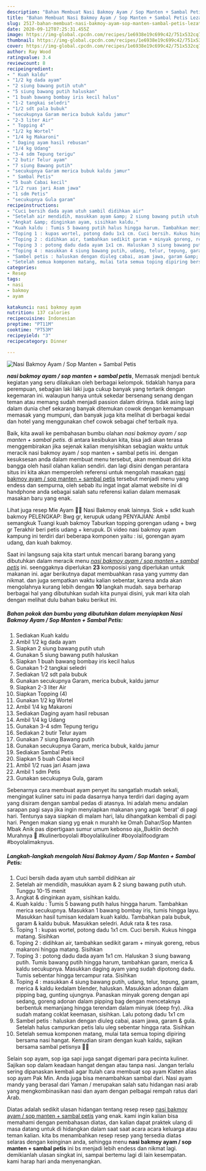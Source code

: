 ```yaml
---
description: "Bahan Membuat Nasi Bakmoy Ayam / Sop Manten + Sambal Petis Lezat"
title: "Bahan Membuat Nasi Bakmoy Ayam / Sop Manten + Sambal Petis Lezat"
slug: 2517-bahan-membuat-nasi-bakmoy-ayam-sop-manten-sambal-petis-lezat
date: 2020-09-12T07:25:31.455Z
image: https://img-global.cpcdn.com/recipes/1e6938e19c699c42/751x532cq70/nasi-bakmoy-ayam-sop-manten-sambal-petis-foto-resep-utama.jpg
thumbnail: https://img-global.cpcdn.com/recipes/1e6938e19c699c42/751x532cq70/nasi-bakmoy-ayam-sop-manten-sambal-petis-foto-resep-utama.jpg
cover: https://img-global.cpcdn.com/recipes/1e6938e19c699c42/751x532cq70/nasi-bakmoy-ayam-sop-manten-sambal-petis-foto-resep-utama.jpg
author: Ray Wood
ratingvalue: 3.4
reviewcount: 8
recipeingredient:
- " Kuah kaldu"
- "1/2 kg dada ayam"
- "2 siung bawang putih utuh"
- "5 siung bawang putih haluskan"
- "1 buah bawang bombay iris kecil halus"
- "1-2 tangkai seledri"
- "1/2 sdt pala bubuk"
- "secukupnya Garam merica bubuk kaldu jamur"
- "2-3 liter Air"
- " Topping 4"
- "1/2 kg Wortel"
- "1/4 kg Makaroni"
- " Daging ayam hasil rebusan"
- "1/4 kg Udang"
- "3-4 sdm Tepung terigu"
- "2 butir Telur ayam"
- "7 siung Bawang putih"
- "secukupnya Garam merica bubuk kaldu jamur"
- " Sambal Petis"
- "5 buah Cabai kecil"
- "1/2 ruas jari Asam jawa"
- "1 sdm Petis"
- "secukupnya Gula garam"
recipeinstructions:
- "Cuci bersih dada ayam utuh sambil didihkan air"
- "Setelah air mendidih, masukkan ayam &amp; 2 siung bawang putih utuh. Tunggu 10-15 menit"
- "Angkat &amp; dinginkan ayam, sisihkan kaldu."
- "Kuah kaldu : Tumis 5 bawang putih halus hingga harum. Tambahkan merica secukupnya. Masukkan 1 bawang bombay iris, tumis hingga layu. Masukkan hasil tumisan kedalam kuah kaldu. Tambahkan pala bubuk, garam &amp; kaldu bubuk. Masukkan seledri. Aduk rata &amp; tes rasa."
- "Toping 1 : kupas wortel, potong dadu 1x1 cm. Cuci bersih. Kukus hingga matang. Sisihkan"
- "Toping 2 : didihkan air, tambahkan sedikit garam + minyak goreng, rebus makaroni hingga matang. Sisihkan"
- "Toping 3 : potong dadu dada ayam 1x1 cm. Haluskan 3 siung bawang putih. Tumis bawang putih hingga harum, tambahkan garam, merica &amp; kaldu secukupnya. Masukkan daging ayam yang sudah dipotong dadu. Tumis sebentar hingga tercampur rata. Sisihkan"
- "Toping 4 : masukkan 4 siung bawang putih, udang, telur, tepung, garam, merica &amp; kaldu kedalam blender, haluskan. Masukkan adonan dalam pipping bag, gunting ujungnya. Panaskan minyak goreng dengan api sedang, goreng adonan dalam pipping bag dengan mencetaknya berbentuk memanjang hingga terendam dalam minyak (deep fry). Jika sudah matang coklat keemasan, sisihkan. Lalu potong dadu 1x1 cm"
- "Sambel petis : haluskan dengan diuleg cabai, asam jawa, garam &amp; gula. Setelah halus campurkan petis lalu uleg sebentar hingga rata. Sisihkan"
- "Setelah semua komponen matang, mulai tata semua toping dipiring bersama nasi hangat. Kemudian siram dengan kuah kaldu, sajikan bersama sambal petisnya 👌🏻"
categories:
- Resep
tags:
- nasi
- bakmoy
- ayam

katakunci: nasi bakmoy ayam 
nutrition: 137 calories
recipecuisine: Indonesian
preptime: "PT11M"
cooktime: "PT53M"
recipeyield: "3"
recipecategory: Dinner

---
```



![Nasi Bakmoy Ayam / Sop Manten + Sambal Petis](https://img-global.cpcdn.com/recipes/1e6938e19c699c42/751x532cq70/nasi-bakmoy-ayam-sop-manten-sambal-petis-foto-resep-utama.jpg)

<b><i>nasi bakmoy ayam / sop manten + sambal petis</i></b>, Memasak menjadi bentuk kegiatan yang seru dilakukan oleh berbagai kelompok. tidaklah hanya para perempuan, sebagian laki laki juga cukup banyak yang tertarik dengan kegemaran ini. walaupun hanya untuk sekedar bersenang senang dengan teman atau memang sudah menjadi passion dalam dirinya. tidak asing lagi dalam dunia chef sekarang banyak ditemukan cowok dengan kemampuan memasak yang mumpuni, dan banyak juga kita melihat di berbagai kedai dan hotel yang menggunakan chef cowok sebagai chef terbaik nya.

Baik, kita awali ke pembahasan bumbu olahan <i>nasi bakmoy ayam / sop manten + sambal petis</i>. di antara kesibukan kita, bisa jadi akan terasa menggembirakan jika sejenak kalian menyisihkan sebagian waktu untuk meracik nasi bakmoy ayam / sop manten + sambal petis ini. dengan kesuksesan anda dalam membuat menu tersebut, akan membuat diri kita bangga oleh hasil olahan kalian sendiri. dan lagi disini dengan perantara situs ini kita akan memperoleh referensi untuk mengolah masakan <u>nasi bakmoy ayam / sop manten + sambal petis</u> tersebut menjadi menu yang endess dan sempurna, oleh sebab itu ingat ingat alamat website ini di handphone anda sebagai salah satu referensi kalian dalam memasak masakan baru yang enak.

Lihat juga resep Mie Ayam 🙏🏻 Nasi Bakmoy enak lainnya. Siok + sdkt kuah bakmoy PELENGKAP: Bwg gr, kerupuk udang PENYAJIAN: Ambil semangkuk Tuangi kuah bakmoy Taburkan topping gorengan udang + bwg gr Terakhir beri petis udang + kerupuk. Di video nasi bakmoy ayam kampung ini terdiri dari beberapa komponen yaitu : isi, gorengan ayam udang, dan kuah bakmoy.


Saat ini langsung saja kita start untuk mencari barang barang yang dibutuhkan dalam meracik menu <u><i>nasi bakmoy ayam / sop manten + sambal petis</i></u> ini. seenggaknya diperlukan <b>23</b> komposisi yang diperlukan untuk makanan ini. agar berikutnya dapat membuahkan rasa yang yummy dan nikmat. dan juga sempatkan waktu kalian sebentar, karena anda akan mengolahnya kurang lebih dengan <b>10</b> langkah mudah. saya berharap berbagai hal yang dibutuhkan sudah kita punyai disini, yuk mari kita olah dengan melihat dulu bahan baku berikut ini.

<!--inarticleads1-->

##### Bahan pokok dan bumbu yang dibutuhkan dalam menyiapkan Nasi Bakmoy Ayam / Sop Manten + Sambal Petis:

1. Sediakan  Kuah kaldu
1. Ambil 1/2 kg dada ayam
1. Siapkan 2 siung bawang putih utuh
1. Gunakan 5 siung bawang putih haluskan
1. Siapkan 1 buah bawang bombay iris kecil halus
1. Gunakan 1-2 tangkai seledri
1. Sediakan 1/2 sdt pala bubuk
1. Gunakan secukupnya Garam, merica bubuk, kaldu jamur
1. Siapkan 2-3 liter Air
1. Siapkan  Topping (4)
1. Gunakan 1/2 kg Wortel
1. Ambil 1/4 kg Makaroni
1. Sediakan  Daging ayam hasil rebusan
1. Ambil 1/4 kg Udang
1. Gunakan 3-4 sdm Tepung terigu
1. Sediakan 2 butir Telur ayam
1. Gunakan 7 siung Bawang putih
1. Gunakan secukupnya Garam, merica bubuk, kaldu jamur
1. Sediakan  Sambal Petis
1. Siapkan 5 buah Cabai kecil
1. Ambil 1/2 ruas jari Asam jawa
1. Ambil 1 sdm Petis
1. Gunakan secukupnya Gula, garam


Sebenarnya cara membuat ayam penyet itu sangatlah mudah sekali, mengingat kuliner satu ini pada dasarnya hanya terdiri dari daging ayam yang disiram dengan sambal pedas di atasnya. Ini adalah menu andalan sarapan pagi saya jika ingin menyiapkan makanan yang agak &#39;berat&#39; di pagi hari. Tentunya saya siapkan di malam hari, lalu dihangatkan kembali di pagi hari. Pengen makan siang yg enak n murahh ke Omah Dahar/Sop Manten Mbak Anik pas dipertigaan sumur umum kebonso aja,,Buktiin dechh Murahnya 🤩 #kulinerboyolali #boyolalikuliner #boyolalifoodgram #boyolalimaknyus. 

<!--inarticleads2-->

##### Langkah-langkah mengolah Nasi Bakmoy Ayam / Sop Manten + Sambal Petis:

1. Cuci bersih dada ayam utuh sambil didihkan air
1. Setelah air mendidih, masukkan ayam &amp; 2 siung bawang putih utuh. Tunggu 10-15 menit
1. Angkat &amp; dinginkan ayam, sisihkan kaldu.
1. Kuah kaldu : Tumis 5 bawang putih halus hingga harum. Tambahkan merica secukupnya. Masukkan 1 bawang bombay iris, tumis hingga layu. Masukkan hasil tumisan kedalam kuah kaldu. Tambahkan pala bubuk, garam &amp; kaldu bubuk. Masukkan seledri. Aduk rata &amp; tes rasa.
1. Toping 1 : kupas wortel, potong dadu 1x1 cm. Cuci bersih. Kukus hingga matang. Sisihkan
1. Toping 2 : didihkan air, tambahkan sedikit garam + minyak goreng, rebus makaroni hingga matang. Sisihkan
1. Toping 3 : potong dadu dada ayam 1x1 cm. Haluskan 3 siung bawang putih. Tumis bawang putih hingga harum, tambahkan garam, merica &amp; kaldu secukupnya. Masukkan daging ayam yang sudah dipotong dadu. Tumis sebentar hingga tercampur rata. Sisihkan
1. Toping 4 : masukkan 4 siung bawang putih, udang, telur, tepung, garam, merica &amp; kaldu kedalam blender, haluskan. Masukkan adonan dalam pipping bag, gunting ujungnya. Panaskan minyak goreng dengan api sedang, goreng adonan dalam pipping bag dengan mencetaknya berbentuk memanjang hingga terendam dalam minyak (deep fry). Jika sudah matang coklat keemasan, sisihkan. Lalu potong dadu 1x1 cm
1. Sambel petis : haluskan dengan diuleg cabai, asam jawa, garam &amp; gula. Setelah halus campurkan petis lalu uleg sebentar hingga rata. Sisihkan
1. Setelah semua komponen matang, mulai tata semua toping dipiring bersama nasi hangat. Kemudian siram dengan kuah kaldu, sajikan bersama sambal petisnya 👌🏻


Selain sop ayam, sop iga sapi juga sangat digemari para pecinta kuliner. Sajikan sop dalam keadaan hangat dengan atau tanpa nasi. Jangan terlalu sering dipanaskan kembali agar Itulah cara membuat sop ayam Klaten alias sop ayam Pak Min. Anda juga bisa menambahkan sambal dari. Nasi ayam mandy yang berasal dari Yaman / merupakan salah satu hidangan nasi arab yang mengkombinasikan nasi dan ayam dengan pelbagai rempah ratus dari Arab. 

Diatas adalah sedikit ulasan hidangan tentang resep resep <u>nasi bakmoy ayam / sop manten + sambal petis</u> yang enak. kami ingin kalian bisa memahami dengan pembahasan diatas, dan kalian dapat praktek ulang di masa datang untuk di hidangkan dalam saat saat acara acara keluarga atau teman kalian. kita bs menambahkan resep resep yang tersedia diatas selaras dengan keinginan anda, sehingga menu <b>nasi bakmoy ayam / sop manten + sambal petis</b> ini bs menjadi lebih endess dan nikmat lagi. demikianlah ulasan singkat ini, sampai bertemu lagi di lain kesempatan. kami harap hari anda menyenangkan.
